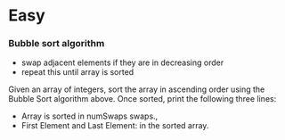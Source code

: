 # Easy 

### Bubble sort algorithm
- swap adjacent elements if they are in decreasing order 
- repeat this until array is sorted

Given an array of integers, sort the array in ascending order using the Bubble Sort algorithm above. Once sorted, print the following three lines:
- Array is sorted in numSwaps swaps., 
- First Element and Last Element: in the sorted array.


